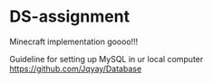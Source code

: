 # DS-assignment
Minecraft implementation goooo!!!

Guideline for setting up MySQL in ur local computer
https://github.com/Jqyay/Database
